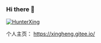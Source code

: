 ### Hi there 👋
[![HunterXing](https://github-readme-stats.vercel.app/api?username=hunterxing)]()

个人主页： https://xingheng.gitee.io/
